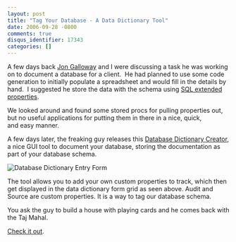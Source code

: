 ```yaml
---
layout: post
title: "Tag Your Database - A Data Dictionary Tool"
date: 2006-09-28 -0800
comments: true
disqus_identifier: 17343
categories: []
---
```

A few days back [Jon
Galloway](http://weblogs.asp.net/jgalloway/ "Jon Galloway") and I were
discussing a task he was working on to document a database for a
client.  He had planned to use some code generation to initially
populate a spreadsheet and would fill in the details by hand.  I
suggested he store the data with the schema using [SQL extended
properties](http://www.developer.com/db/article.php/3361751 "Using Sql Extended Properties").

We looked around and found some stored procs for pulling properties out,
but no useful applications for putting them in there in a nice, quick,
and easy manner.

A few days later, the freaking guy releases this [Database Dictionary
Creator](http://weblogs.asp.net/jgalloway/archive/2006/09/28/_5B00_Tool_5D00_-Data-Dictionary-Creator-_2D00_-Rapidly-database-documentation.aspx "Document Your Database"),
a nice GUI tool to document your database, storing the documentation as
part of your database schema.

![Database Dictionary Entry
Form](http://haacked.com/images/haacked_com/WindowsLiveWriter/DatabaseDictionaryTool_9823/254444157_d05bbdf9d34.jpg)

The tool allows you to add your own custom properties to track, which
then get displayed in the data dictionary form grid as seen above. Audit
and Source are custom properties. It is a way to tag our database
schema.

You ask the guy to build a house with playing cards and he comes back
with the Taj Mahal.

[Check it
out](http://weblogs.asp.net/jgalloway/archive/2006/09/28/_5B00_Tool_5D00_-Data-Dictionary-Creator-_2D00_-Rapidly-database-documentation.aspx "Data Dictionary Creator").

